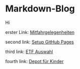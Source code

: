 # Markdown-Blog

Hi

erster Link: 
[Mitfahrgelegenheiten](mitfahrgelegenheiten.md)

second link:
[Setup GitHub Pages](setup_github_pages.md)

third link:
[ETF Auswahl](etfs.md)

fourth link:
[Depot für Kinder](kidsdepot.md)

